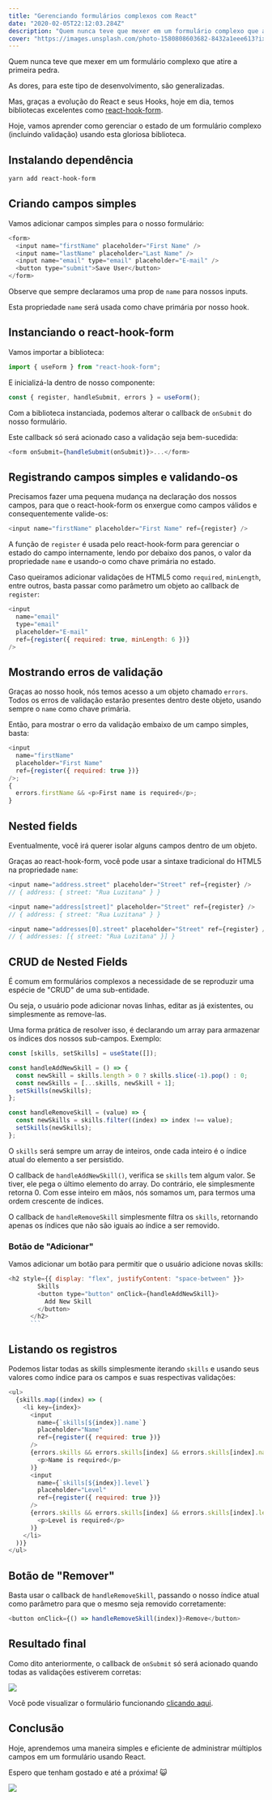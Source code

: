 ```yaml
---
title: "Gerenciando formulários complexos com React"
date: "2020-02-05T22:12:03.284Z"
description: "Quem nunca teve que mexer em um formulário complexo que atire a primeira pedra"
cover: "https://images.unsplash.com/photo-1580808603682-8432a1eee613?ixlib=rb-1.2.1&ixid=eyJhcHBfaWQiOjEyMDd9&auto=format&fit=crop&w=1350&q=80"
---
```


Quem nunca teve que mexer em um formulário complexo que atire a primeira pedra.

As dores, para este tipo de desenvolvimento, são generalizadas.

Mas, graças a evolução do React e seus Hooks, hoje em dia, temos bibliotecas excelentes como [react-hook-form](https://react-hook-form.com/).

Hoje, vamos aprender como gerenciar o estado de um formulário complexo (incluindo validação) usando esta gloriosa biblioteca.

## Instalando dependência

```bash
yarn add react-hook-form
```

## Criando campos simples

Vamos adicionar campos simples para o nosso formulário:

```js
<form>
  <input name="firstName" placeholder="First Name" />
  <input name="lastName" placeholder="Last Name" />
  <input name="email" type="email" placeholder="E-mail" />
  <button type="submit">Save User</button>
</form>
```

Observe que sempre declaramos uma prop de `name` para nossos inputs.

Esta propriedade `name` será usada como chave primária por nosso hook.

## Instanciando o react-hook-form

Vamos importar a biblioteca:

```js
import { useForm } from "react-hook-form";
```

E inicializá-la dentro de nosso componente:

```js
const { register, handleSubmit, errors } = useForm();
```

Com a biblioteca instanciada, podemos alterar o callback de `onSubmit` do nosso formulário.

Este callback só será acionado caso a validação seja bem-sucedida:

```js
<form onSubmit={handleSubmit(onSubmit)}>...</form>
```

## Registrando campos simples e validando-os

Precisamos fazer uma pequena mudança na declaração dos nossos campos, para que o react-hook-form os enxergue como campos válidos e consequentemente valide-os:

```js
<input name="firstName" placeholder="First Name" ref={register} />
```

A função de `register` é usada pelo react-hook-form para gerenciar o estado do campo internamente, lendo por debaixo dos panos, o valor da propriedade `name` e usando-o como chave primária no estado.

Caso queiramos adicionar validações de HTML5 como `required`, `minLength`, entre outros, basta passar como parâmetro um objeto ao callback de `register`:

```js
<input
  name="email"
  type="email"
  placeholder="E-mail"
  ref={register({ required: true, minLength: 6 })}
/>
```

## Mostrando erros de validação

Graças ao nosso hook, nós temos acesso a um objeto chamado `errors`. Todos os erros de validação estarão presentes dentro deste objeto, usando sempre o `name` como chave primária.

Então, para mostrar o erro da validação embaixo de um campo simples, basta:

```js
<input
  name="firstName"
  placeholder="First Name"
  ref={register({ required: true })}
/>;
{
  errors.firstName && <p>First name is required</p>;
}
```

## Nested fields

Eventualmente, você irá querer isolar alguns campos dentro de um objeto.

Graças ao react-hook-form, você pode usar a sintaxe tradicional do HTML5 na propriedade `name`:

```js
<input name="address.street" placeholder="Street" ref={register} />
// { address: { street: "Rua Luzitana" } }
```

```js
<input name="address[street]" placeholder="Street" ref={register} />
// { address: { street: "Rua Luzitana" } }
```

```js
<input name="addresses[0].street" placeholder="Street" ref={register} />
// { addresses: [{ street: "Rua Luzitana" }] }
```

## CRUD de Nested Fields

É comum em formulários complexos a necessidade de se reproduzir uma espécie de "CRUD" de uma sub-entidade.

Ou seja, o usuário pode adicionar novas linhas, editar as já existentes, ou simplesmente as remove-las.

Uma forma prática de resolver isso, é declarando um array para armazenar os índices dos nossos sub-campos. Exemplo:

```js
const [skills, setSkills] = useState([]);

const handleAddNewSkill = () => {
  const newSkill = skills.length > 0 ? skills.slice(-1).pop() : 0;
  const newSkills = [...skills, newSkill + 1];
  setSkills(newSkills);
};

const handleRemoveSkill = (value) => {
  const newSkills = skills.filter((index) => index !== value);
  setSkills(newSkills);
};
```

O `skills` será sempre um array de inteiros, onde cada inteiro é o índice atual do elemento a ser persistido.

O callback de `handleAddNewSkill()`, verifica se `skills` tem algum valor. Se tiver, ele pega o último elemento do array. Do contrário, ele simplesmente retorna 0. Com esse inteiro em mãos, nós somamos um, para termos uma ordem crescente de índices.

O callback de `handleRemoveSkill` simplesmente filtra os `skills`, retornando apenas os índices que não são iguais ao índice a ser removido.

### Botão de "Adicionar"

Vamos adicionar um botão para permitir que o usuário adicione novas skills:

````js
<h2 style={{ display: "flex", justifyContent: "space-between" }}>
        Skills
        <button type="button" onClick={handleAddNewSkill}>
          Add New Skill
        </button>
      </h2>
      ```
````

## Listando os registros

Podemos listar todas as skills simplesmente iterando `skills` e usando seus valores como índice para os campos e suas respectivas validações:

```js
<ul>
  {skills.map((index) => (
    <li key={index}>
      <input
        name={`skills[${index}].name`}
        placeholder="Name"
        ref={register({ required: true })}
      />
      {errors.skills && errors.skills[index] && errors.skills[index].name && (
        <p>Name is required</p>
      )}
      <input
        name={`skills[${index}].level`}
        placeholder="Level"
        ref={register({ required: true })}
      />
      {errors.skills && errors.skills[index] && errors.skills[index].level && (
        <p>Level is required</p>
      )}
    </li>
  ))}
</ul>
```

## Botão de "Remover"

Basta usar o callback de `handleRemoveSkill`, passando o nosso índice atual como parâmetro para que o mesmo seja removido corretamente:

```js
<button onClick={() => handleRemoveSkill(index)}>Remove</button>
```

## Resultado final

Como dito anteriormente, o callback de `onSubmit` só será acionado quando todas as validações estiverem corretas:

![](./Screenshot_20200205_215732.png)

Você pode visualizar o formulário funcionando [clicando aqui](https://build-9rqb7ilv0.now.sh/).

## Conclusão

Hoje, aprendemos uma maneira simples e eficiente de administrar múltiplos campos em um formulário usando React.

Espero que tenham gostado e até a próxima! 😺

![](https://media.giphy.com/media/l41JU9pUyosHzWyuQ/giphy.gif)
